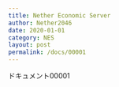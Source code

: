 ```yaml
---
title: Nether Economic Server
author: Nether2046
date: 2020-01-01
category: NES
layout: post
permalink: /docs/00001
---
```


ドキュメント00001
